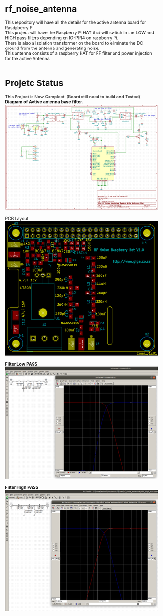 # rf_noise_antenna
This repository will have all the details for the active antenna board for Rasdpberry PI<br>
This project will have the Raspberry Pi HAT that will switch in the LOW and HIGH pass filters depending on IO-PIN4 on raspberry Pi.<br>
There is also a Isolation transformer on the board to eliminate the DC ground from the antenna and generating noise.<br>
This antenna consists of a raspberry HAT for RF filter and power injection for the active Antenna.<br>
<br>
# Projetc Status
This Project is Now Compleet. (Board still need to build and Tested)<br>
<b>Diagram of Active antenna base filter.</b><br>
![Diagram](doc/rf_noise_pi_hat_sch_v1.png?raw=true "Diagram")<br><br>
PCB Layout<br>
![Filter 1](doc/rf_noise_pi_hat_v1_pcb.png?raw=true "PCB Layout")<br><br>
<b>Filter Low PASS</b><br>
![Filter 1](doc//rf_noise_antenna_filter_1.png?raw=true "Filter 1")<br><br>
<b>Filter High PASS</b><br>
![Filter 2](doc/rf_noise_antenna_filter_2.png?raw=true "Filter 2")<br><br>
<br>



